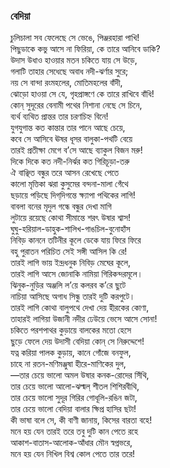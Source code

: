 ### বেদিয়া

চুলিচালা সব ফেলেছে সে ভেঙে, পিঞ্জরহারা পাখি!  
পিছুডাকে কভু আসে না ফিরিয়া, কে তারে আনিবে ডাকি?  
উদাস উধাও হাওয়ার মতন চকিতে যায় সে উড়ে,  
গলাটি তাহার সেধেছে অবাধ নদী-ঝর্ণার সুরে;  
নয় সে বান্দা রংমহলের, মোতিমহলের বাঁদী,  
ঝোড়ো হাওয়া সে যে, গৃহপ্রাঙ্গণে কে তারে রাখিবে বাঁধি!  
কোন্ সুদূরের বেনামী পথের নিশানা নেছে সে চিনে,  
ব্যর্থ ব্যথিত প্রান্তর তার চরণচিহ্ন বিনে!  
যুগযুগান্ত কত কান্তার তার পানে আছে চেয়ে,  
কবে সে আসিবে ঊষর ধূসর বালুকা-পথটি বেয়ে  
তারই প্রতীক্ষা মেগে ব’সে আছে ব্যাকুল বিজন মরু!  
দিকে দিকে কত নদী-নির্ঝর কত গিরিচূড়া-তরু  
ঐ বাঞ্ছিত বন্ধুর তরে আসন রেখেছে পেতে  
কালো মৃত্তিকা ঝরা কুসুমের বন্দনা-মালা গেঁথে  
ছড়ায়ে পড়িছে দিগ্‌দিগন্তে ক্ষ্যাপা পথিকের লাগি!  
বাবলা বনের মৃদুল গন্ধে বন্ধুর দেখা মাগি  
লুটায়ে রয়েছে কোথা সীমান্তে শরৎ উষার শ্বাস!  
ঘুঘু-হরিয়াল-ডাহুক-শালিখ-গাঙচিল-বুনোহাঁস  
নিবিড় কাননে তটিনীর কূলে ডেকে যায় ফিরে ফিরে  
বহু পুরাতন পরিচিত সেই সঙ্গী আসিল কি রে!  
তারই লাগি ভায় ইন্দ্রধনুক নিবিড় মেঘের কূলে,  
তারই লাগি আসে জোনাকি নামিয়া গিরিকন্দরমূলে।  
ঝিনুক-নুড়ির অঞ্জলি ল’য়ে কলরব ক’রে ছুটে  
নাচিয়া আসিছে অগাধ সিন্ধু তারই দুটি করপুটে।  
তারই লাগি কোথা বালুপথে দেখা দেয় হীরকের কোণা,  
তাহারই লাগিয়া উজানী নদীর ঢেউয়ে ভেসে আসে সোনা!  
চকিতে পরশপাথর কুড়ায়ে বালকের মতো হেসে  
ছুড়ে ফেলে দেয় উদাসী বেদিয়া কোন্ সে নিরুদ্দেশে!  
যত্ন করিয়া পালক কুড়ায়, কানে গোঁজে বনফুল,  
চাহে না রতন-মণিমঞ্জুষা হীরে-মাণিকের দুল,  
—তার চেয়ে ভালো অমল উষার কনক-রোদের সিঁথি,  
তার চেয়ে ভালো আলো-ঝল্মল্ শীতল শিশিরবীথি,  
তার চেয়ে ভালো সুদূর গিরির গোধূলি-রঙিন জটা,  
তার চেয়ে ভালো বেদিয়া বালার ক্ষিপ্র হাসির ছটা!  
কী ভাষা বলে সে, কী বাণী জানায়, কিসের বারতা বহে!  
মনে হয় যেন তারই তরে তবু দুটি কান পেতে রহে  
আকাশ-বাতাস-আলোক-আঁধার মৌন স্বপ্নভরে,  
মনে হয় যেন নিখিল বিশ্ব কোল পেতে তার তরে!  
